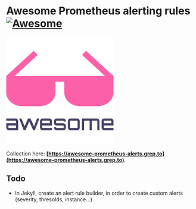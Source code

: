 # Awesome Prometheus alerting rules [![Awesome](https://cdn.rawgit.com/sindresorhus/awesome/d7305f38d29fed78fa85652e3a63e154dd8e8829/media/badge.svg)](https://github.com/sindresorhus/awesome)

![Awesome logo](./assets/awesome.png)

Collection here: **[https://awesome-prometheus-alerts.grep.to](https://awesome-prometheus-alerts.grep.to)**.

## Todo

- In Jekyll, create an alert rule builder, in order to create custom alerts (severity, thresolds, instance...)
